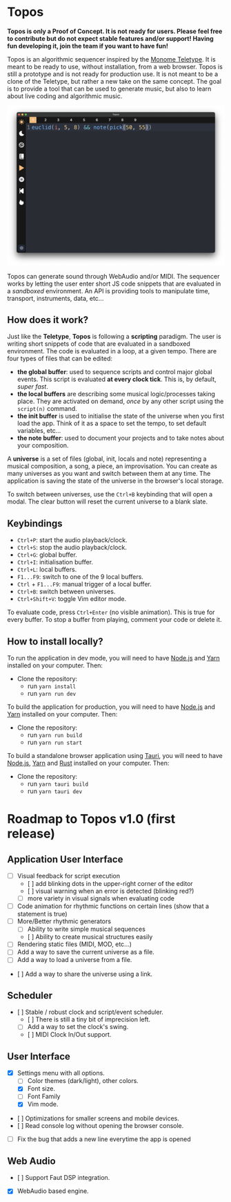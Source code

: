 # Topos

**Topos is only a Proof of Concept. It is not ready for users. Please feel free to contribute but do not expect stable features and/or support! Having fun developing it, join the team if you want to have fun!**

Topos is an algorithmic sequencer inspired by the [Monome Teletype](https://monome.org/docs/teletype/). It is meant to be ready to use, without installation, from a web browser. Topos is still a prototype and is not ready for production use. It is not meant to be a clone of the Teletype, but rather a new take on the same concept. The goal is to provide a tool that can be used to generate music, but also to learn about live coding and algorithmic music.

![Screenshot](https://github.com/Bubobubobubobubo/Topos/blob/main/img/screnshot.png)

Topos can generate sound through WebAudio and/or MIDI. The sequencer works by letting the user enter short JS code snippets that are evaluated in a _sandboxed_ environment. An API is providing tools to manipulate time, transport, instruments, data, etc...

## How does it work?

Just like the **Teletype**, **Topos** is following a **scripting** paradigm. The user is writing short snippets of code that are evaluated in a sandboxed environment. The code is evaluated in a loop, at a given tempo. There are four types of files that can be edited:

- **the global buffer**: used to sequence scripts and control major global events. This script is evaluated **at every clock tick**. This is, by default, _super fast_.
- **the local buffers** are describing some musical logic/processes taking place. They are activated on demand, _once_ by any other script using the `script(n)` command.
- **the init buffer** is used to initialise the state of the universe when you first load the app. Think of it as a space to set the tempo, to set default variables, etc...
- **the note buffer**: used to document your projects and to take notes about your composition.

A **universe** is a set of files (global, init, locals and note) representing a musical composition, a song, a piece, an improvisation. You can create as many universes as you want and switch between them at any time. The application is saving the state of the universe in the browser's local storage.

To switch between universes, use the `Ctrl+B` keybinding that will open a modal. The clear button will reset the current universe to a blank slate.

## Keybindings

- `Ctrl+P`: start the audio playback/clock.
- `Ctrl+S`: stop the audio playback/clock.
- `Ctrl+G`: global buffer.
- `Ctrl+I`: initialisation buffer.
- `Ctrl+L`: local buffers.
- `F1...F9`: switch to one of the 9 local buffers.
- `Ctrl` + `F1...F9`: manual trigger of a local buffer.
- `Ctrl+B`: switch between universes.
- `Ctrl+Shift+V`: toggle Vim editor mode.

To evaluate code, press `Ctrl+Enter` (no visible animation). This is true for every buffer. To stop a buffer from playing, comment your code or delete it.

## How to install locally?

To run the application in dev mode, you will need to have [Node.js](https://nodejs.org/en/) and [Yarn](https://yarnpkg.com/en/) installed on your computer. Then:

- Clone the repository:
  - run `yarn install`
  - run `yarn run dev`

To build the application for production, you will need to have [Node.js](https://nodejs.org/en/) and [Yarn](https://yarnpkg.com/en/) installed on your computer. Then:

- Clone the repository:
  - run `yarn run build`
  - run `yarn run start`

To build a standalone browser application using [Tauri](https://tauri.app/), you will need to have [Node.js](https://nodejs.org/en/), [Yarn](https://yarnpkg.com/en/) and [Rust](https://www.rust-lang.org/) installed on your computer. Then:

- Clone the repository:
  - run `yarn tauri build`
  - run `yarn tauri dev`

# Roadmap to Topos v1.0 (first release)

## Application User Interface

- [ ] Visual feedback for script execution
  - [ ] add blinking dots in the upper-right corner of the editor
  - [ ] visual warning when an error is detected (blinking red?)
  - [ ] more variety in visual signals when evaluating code
- [ ] Code animation for rhythmic functions on certain lines (show that a statement is true)
- [ ] More/Better rhythmic generators
  - [ ] Ability to write simple musical sequences
  - [ ] Ability to create musical structures easily
- [ ] Rendering static files (MIDI, MOD, etc...)
- [ ] Add a way to save the current universe as a file.
- [ ] Add a way to load a universe from a file.
- [ ] Add a way to share the universe using a link.

## Scheduler

- [ ] Stable / robust clock and script/event scheduler.
  - [ ] There is still a tiny bit of imprecision left.
  - [ ] Add a way to set the clock's swing.
  - [ ] MIDI Clock In/Out support.

## User Interface

- [x] Settings menu with all options.
  - [ ] Color themes (dark/light), other colors.
  - [x] Font size.
  - [ ] Font Family
  - [x] Vim mode.
- [ ] Optimizations for smaller screens and mobile devices.
- [ ] Read console log without opening the browser console.
- [ ] Fix the bug that adds a new line everytime the app is opened

## Web Audio

- [ ] Support Faut DSP integration.
- [x] WebAudio based engine.
